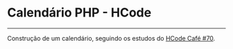 # Calendário PHP - HCode
---------------------------------
Construção de um calendário, seguindo os estudos do [HCode Café #70](https://www.youtube.com/watch?v=O1nT0jvj11A).